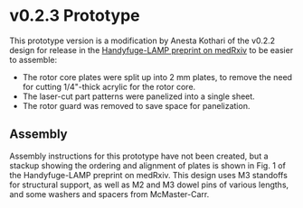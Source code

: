 # v0.2.3 Prototype

This prototype version is a modification by Anesta Kothari of the v0.2.2 design for release in the [Handyfuge-LAMP preprint on medRxiv](https://www.medrxiv.org/content/10.1101/2020.06.30.20143255v1) to be easier to assemble:

- The rotor core plates were split up into 2 mm plates, to remove the need for cutting 1/4"-thick acrylic for the rotor core.
- The laser-cut part patterns were panelized into a single sheet.
- The rotor guard was removed to save space for panelization.


## Assembly

Assembly instructions for this prototype have not been created, but a stackup showing the ordering and alignment of plates is shown in Fig. 1 of the Handyfuge-LAMP preprint on medRxiv. This design uses M3 standoffs for structural support, as well as M2 and M3 dowel pins of various lengths, and some washers and spacers from McMaster-Carr.
